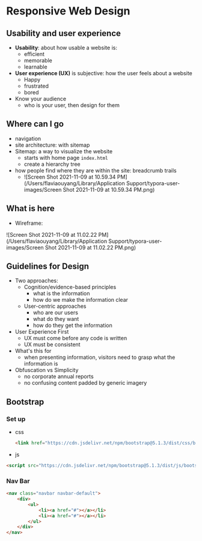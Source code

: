 # Responsive Web Design

## Usability and user experience

- **Usability**: about how usable a website is:
  - efficient
  - memorable
  - learnable
- **User experience (UX)** is subjective: how the user feels about a website
  - Happy
  - frustrated
  - bored
- Know your audience
  - who is your user, then design for them

## Where can I go

- navigation
- site architecture: with sitemap
- Sitemap: a way to visualize the website
  - starts with home page `index.html`
  - create a hierarchy tree
- how people find where they are within the site: breadcrumb trails
  - ![Screen Shot 2021-11-09 at 10.59.34 PM](/Users/flaviaouyang/Library/Application Support/typora-user-images/Screen Shot 2021-11-09 at 10.59.34 PM.png)

## What is here

- Wireframe:

![Screen Shot 2021-11-09 at 11.02.22 PM](/Users/flaviaouyang/Library/Application Support/typora-user-images/Screen Shot 2021-11-09 at 11.02.22 PM.png)

## Guidelines for Design

- Two approaches:
  - Cognition/evidence-based principles
    - what is the information
    - how do we make the information clear
  - User-centric approaches
    - who are our users
    - what do they want
    - how do they get the information 
- User Experience First
  - UX must come before any code is written
  - UX must be consistent
- What's this for
  - when presenting information, visitors need to grasp what the information is
- Obfuscation vs Simplicity
  - no corporate annual reports
  - no confusing content padded by generic imagery

## Bootstrap

### Set up

- css

	````html
	<link href="https://cdn.jsdelivr.net/npm/bootstrap@5.1.3/dist/css/bootstrap.min.css" rel="stylesheet" integrity="sha384-1BmE4kWBq78iYhFldvKuhfTAU6auU8tT94WrHftjDbrCEXSU1oBoqyl2QvZ6jIW3" crossorigin="anonymous">
	````

- js

```html
<script src="https://cdn.jsdelivr.net/npm/bootstrap@5.1.3/dist/js/bootstrap.bundle.min.js" integrity="sha384-ka7Sk0Gln4gmtz2MlQnikT1wXgYsOg+OMhuP+IlRH9sENBO0LRn5q+8nbTov4+1p" crossorigin="anonymous"></script>
```

### Nav Bar

```html
<nav class="navbar navbar-default">
    <div>
        <ul>
            <li><a href="#"></a></li>
            <li><a href="#"></a></li>
        </ul>
    </div>
</nav>
```

